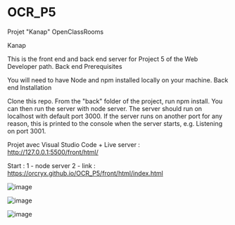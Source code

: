 # OCR_P5
Projet "Kanap" OpenClassRooms


Kanap

This is the front end and back end server for Project 5 of the Web Developer path.
Back end Prerequisites

You will need to have Node and npm installed locally on your machine.
Back end Installation

Clone this repo. From the "back" folder of the project, run npm install. You can then run the server with node server. 
The server should run on localhost with default port 3000.
If the server runs on another port for any reason, this is printed to the console when the server starts, e.g. 
Listening on port 3001.

Projet avec Visual Studio Code + Live server : http://127.0.0.1:5500/front/html/

Start :
1 - node server
2 - link : https://orcryx.github.io/OCR_P5/front/html/index.html 

![image](https://user-images.githubusercontent.com/108926881/235455050-734122d8-31cd-4d1a-a58d-2d4d5d4d7b18.png)


![image](https://user-images.githubusercontent.com/108926881/235455172-0390ea0b-022c-4263-8ee2-79ac12b74309.png)


![image](https://user-images.githubusercontent.com/108926881/235455235-9f439020-0cd2-4a8a-ba36-fdbceab802ec.png)




